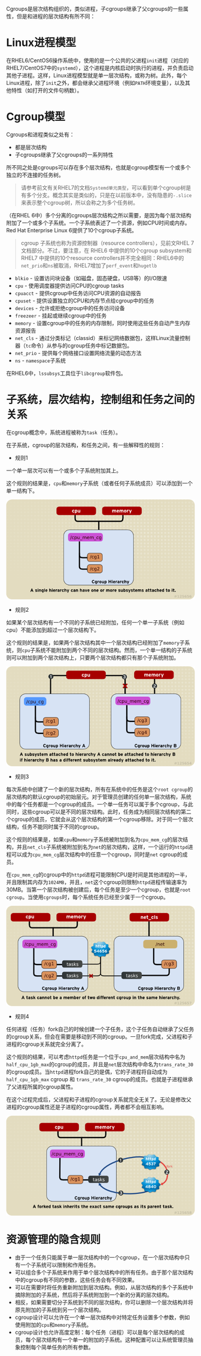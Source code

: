 Cgroups是层次结构组织的，类似进程，子cgroups继承了父cgroups的一些属性，但是和进程的层次结构有所不同：

# Linux进程模型

在RHEL6/CentOS6操作系统中，使用的是一个公共的父进程`init`进程（对应的RHEL7/CentOS7中的`systemd`），这个进程是内核启动时执行的进程，并负责启动其他子进程。这样，Linux进程模型就是单一层次结构，或称为树。此外，每个Linux进程，除了`init`之外，都会继承父进程环境（例如`PATH`环境变量），以及其他特性（如打开的文件句柄数）。

# Cgroup模型

Cgroups和进程类似之处有：

* 都是层次结构
* 子cgroups继承了父cgroups的一系列特性

所不同之处是cgroups可以存在多个层次结构，也就是cgroup模型有一个或多个独立的不连接的任务树。

> 请参考前文有关RHEL7的文档`Systemd单元类型`，可以看到单个cgroup树是有多个分支。概念其实是类似的，只是在以前版本中，没有隐患的`-.slice`来表示整个cgroup树，所以会称之为多个任务树。

（在RHEL 6中）多个分离的cgroups层次结构之所以需要，是因为每个层次结构附加了一个或多个子系统。一个子系统表述了一个资源，例如CPU时间或内存。Red Hat Enterprise Linux 6提供了10个cgroup子系统。

> cgroup 子系统也称为资源控制器（resource controllers），见前文RHEL 7文档部分。不过，要注意，在 RHEL6 中提供的10个cgroup subsystem和 RHEL7 中提供的10个resource controllers并不完全相同：RHEL6中的`net_prio`和`ns`被取消，RHEL7增加了`perf_event`和`hugetlb`

* `blkio` - 设置访问块设备（如磁盘，固态硬盘，USB等）的I/O限速
* `cpu` - 使用调度器提供访问CPU的cgroup tasks
* `cpuacct` - 提供cgroup中任务访问CPU资源的自动报告
* `cpuset` - 提供设置独立的CPU和内存节点给cgroup中的任务
* `devices` - 允许或拒绝cgroup中的任务访问设备
* `freezeer` - 挂起或继续cgroup中的任务
* `memory` - 设置cgroup中的任务的内存限制，同时使用这些任务自动产生内存资源报告
* `net_cls` - 通过分类标记（classid）来标记网络数据包，这样Linux流量控制器（`tc`命令）从参与的cgroup任务中标记数据包。
* `net_prio` - 提供每个网络接口设置网络流量的动态方法
* `ns` - `namespace`子系统

在RHEL6中，`lssubsys`工具位于`libcgroup`软件包。

# 子系统，层次结构，控制组和任务之间的关系

在cgroup概念中，系统进程被称为`task`（任务）。

在子系统，cgroup的层次结构，和任务之间，有一些解释性的规则：

* 规则1

一个单一层次可以有一个或多个子系统附加其上。

这个规则的结果是，`cpu`和`memory`子系统（或者任何子系统成员）可以添加到一个单一结构下。

![cgroup规则1](/img/os/kernel/cgroup/RMG-rule1.png)

* 规则2

如果某个层次结构有一个不同的子系统已经附加，任何一个单一子系统（例如cpu）不能添加到超过一个层次结构下。

这个规则的结果是，如果两个层次结构其中一个层次结构已经附加了`memory`子系统，则`cpu`子系统不能附加到两个不同的层次结构。然而，一个单一结构的子系统则可以附加到两个层次结构上，只要两个层次结构都只有那个子系统附加。

![cgroup规则2](/img/os/kernel/cgroup/RMG-rule2.png)

* 规则3

每次系统中创建了一个新的层次结构，所有在系统中的任务是这个`root cgroup`的层次结构的默认cgroup的初始层元。对于管理员创建的任何单一层次结构，系统中的每个任务都是一个cgroup的成员。一个单一任务可以属于多个cgroup，与此同时，这些cgroup可以是不同的层次结构。此时，任务成为相同层次结构的第二个cgroup的成员，它就会从这个层次结构的第一个cgroup移除。对于同一个层次结构，任务不能同时属于不同的cgroup。

这个规则的结果是，如果`cpu`和`memory`子系统被附加到名为`cpu_mem_cg`的层次结构，并且`net_cls`子系统被附加到名为`net`的层次结构，这样，一个运行的`httpd`进程可以成为`cpu_mem_cg`层次结构中的任意一个cgroup，同时是`net` cgroup的成员。

在`cpu_mem_cg`的cgroup中的`httpd`进程可能限制CPU是时间是其他进程的一半，并且限制其内存为`1024MB`，并且，`net`这个cgroup则限制`httpd`进程传输速率为30MB。当第一个层次结构被创建后，每个任务是至少一个cgroup，也就是`root cgroup`。当使用`cgroups`时，每个系统任务已经至少属于一个cgroup。

![cgroup规则3](/img/os/kernel/cgroup/RMG-rule3.png)

* 规则4

任何进程（任务）fork自己的时候创建一个子任务，这个子任务自动继承了父任务的cgroup关系，但会在需要是移动到不同的cgroup。一旦fork完成，父进程和子进程的cgroup关系就完全分离了。

这个规则的结果，可以考虑`httpd`任务是一个位于`cpu_and_mem`层次结构中名为`half_cpu_1gb_max`的cgroup的成员，并且是`net`层次结构中命名为`trans_rate_30`的cgroup成员。当`httpd`进程fork自己的是偶，它的子进程将自动成为`half_cpu_1gb_max` cgroup 和 `trans_rate_30` cgroup的成员。也就是子进程继承了父进程所属的cgroup属性。

在这个过程完成后，父进程和子进程的cgroup关系就完全无关了。无论是修改父进程的cgroup属性还是子进程的cgroup属性，两者都不会相互影响。

![cgroup规则4](/img/os/kernel/cgroup/RMG-rule4.png)

# 资源管理的隐含规则

* 由于一个任务只能属于单一层次结构中的一个cgroup，在一个层次结构中只有一个子系统可以限制和作用任务。
* 可以组合多个子系统来作用于单个层次结构中的所有任务。由于那个层次结构中的cgroup有不同的参数，这些任务会有不同效果。
* 可以在需要时将任务重新附加到层次结构。例如，从层次结构的多个子系统中摘除附加的子系统，然后将子系统附加到一个新的分离的层次结构。
* 相反，如果需要切分子系统到不同的层次结构，你可以删除一个层次结构并将原先附加的子系统到另一个层次结构。
* cgroup设计可以允许在一个单一层次结构中对特定任务设置多个参数，例如使用附加的`cpu`和`memory`子系统。
* cgroup设计也允许高度定制：每个任务（进程）可以是每个层次结构的成员，每个层次结构有一个单一的附加的子系统。这种配置可以让系统管理员抽象控制每个简单任务的所有参数。